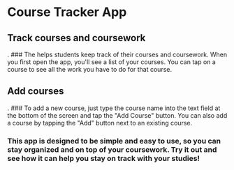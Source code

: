# Course Tracker App 

## Track courses and coursework
. ### The helps students keep track of their courses and coursework. When you first open the app, you'll see a list of your courses. You can tap on a course to see all the work you have to do for that course.

## Add courses
. ### To add a new course, just type the course name into the text field at the bottom of the screen and tap the "Add Course" button. You can also add a course by tapping the "Add" button next to an existing course.


### This app is designed to be simple and easy to use, so you can stay organized and on top of your coursework. Try it out and see how it can help you stay on track with your studies!
